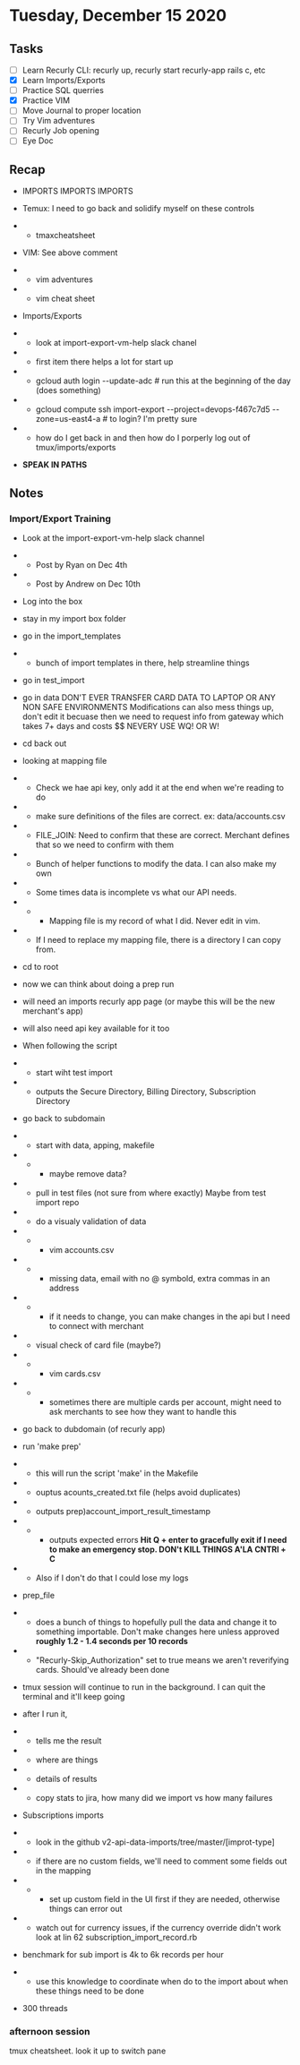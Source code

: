 # Tuesday, December 15 2020

## Tasks
- [ ] Learn Recurly CLI: recurly up, recurly start recurly-app rails c, etc
- [x] Learn Imports/Exports
- [ ] Practice SQL querries
- [x] Practice VIM
- [ ] Move Journal to proper location
- [ ] Try Vim adventures
- [ ] Recurly Job opening
- [ ] Eye Doc
## Recap
* IMPORTS IMPORTS IMPORTS
* Temux: I need to go back and solidify myself on these controls
* * tmaxcheatsheet
* VIM: See above comment
* * vim adventures
* * vim cheat sheet
* Imports/Exports
* * look at import-export-vm-help slack chanel
* * first item there helps a lot for start up
* * gcloud auth login --update-adc    # run this at the beginning of the day (does something)
* * gcloud compute ssh import-export --project=devops-f467c7d5 --zone=us-east4-a     # to login? I'm pretty sure
* * how do I get back in and then how do I porperly log out of tmux/imports/exports

* **SPEAK IN PATHS**


## Notes
### Import/Export Training

* Look at the import-export-vm-help slack channel
* * Post by Ryan on Dec 4th
* * Post by Andrew on Dec 10th

* Log into the box
* stay in my import box folder
* go in the import_templates
* * bunch of import templates in there, help streamline things
* go in test_import
* go in data
    DON'T EVER TRANSFER CARD DATA TO LAPTOP OR ANY NON SAFE ENVIRONMENTS
    Modifications can also mess things up, don't edit it becuase then we need to request info from gateway which takes 7+ days and costs $$
    NEVERY USE WQ! OR W! 
* cd back out
* looking at mapping file
* * Check we hae api key, only add it at the end when we're reading to do
* * make sure definitions of the files are correct. ex: data/accounts.csv
* * FILE_JOIN: Need to confirm that these are correct. Merchant defines that so we need to confirm with them
* * Bunch of helper functions to modify the data. I can also make my own
* * Some times data is incomplete vs what our API needs. 
* * * Mapping file is my record of what I did. Never edit in vim.
* * If I need to replace my mapping file, there is a directory I can copy from.
* cd to root
* now we can think about doing a prep run
* will need an imports recurly app page (or maybe this will be the new merchant's app)
* will also need api key available for it too
* When following the script
* * start wiht test import
* * outputs the Secure Directory, Billing Directory, Subscription Directory
* go back to subdomain
* * start with data, apping, makefile
* * * maybe remove data?
* * pull in test files (not sure from where exactly) Maybe from test import repo
* * do a visualy validation of data
* * * vim accounts.csv
* * * missing data, email with no @ symbold, extra commas in an address
* * * if it needs to change, you can make changes in the api but I need to connect with merchant
* * visual check of card file (maybe?)
* * * vim cards.csv
* * * sometimes there are multiple cards per account, might need to ask merchants to see how they want to handle this
* go back to dubdomain (of recurly app)
* run 'make prep'
* *  this will run the script 'make' in the Makefile
* * ouptus acounts_created.txt file (helps avoid duplicates)
* * outputs prep)account_import_result_timestamp
* * * outputs expected errors
**Hit Q + enter to gracefully exit if I need to make an emergency stop. DON't KILL THINGS A'LA CNTRl + C**
* * Also if I don't do that I could lose my logs
* prep_file
* * does a bunch of things to hopefully pull the data and change it to something importable. Don't make changes here unless approved
**roughly 1.2 - 1.4 seconds per 10 records**
* * "Recurly-Skip_Authorization" set to true means we aren't reverifying cards. Should've already been done
* tmux session will continue to run in the background. I can quit the terminal and it'll keep going
* after I run it,
* * tells me the result
* * where are things
* * details of results
* * copy stats to jira, how many did we import vs how many failures
* Subscriptions imports
* * look in the github v2-api-data-imports/tree/master/[improt-type]
* *  if there are no custom fields, we'll need to comment some fields out in the mapping
* * * set up custom field in the UI first if they are needed, otherwise things can error out
* * watch out for currency issues, if the currency override didn't work look at lin 62  subscription_import_record.rb
* benchmark for sub import is 4k to 6k records per hour
* * use this knowledge to coordinate when do to the import about when these things need to be done
* 300 threads

### afternoon session
tmux cheatsheet. look it up to switch pane
